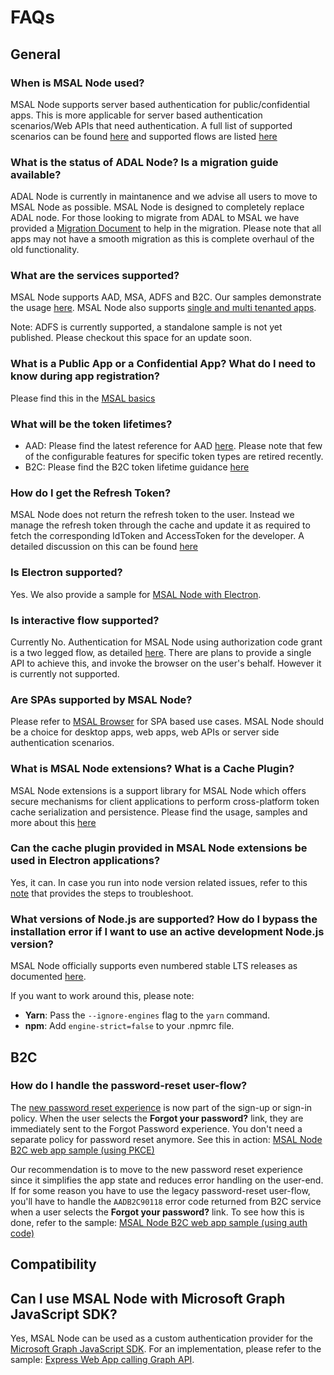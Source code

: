 # FAQs

## General

### When is MSAL Node used?
MSAL Node supports server based authentication for public/confidential apps. This is more applicable for server based authentication scenarios/Web APIs that need authentication. A full list of supported scenarios can be found [here](https://github.com/AzureAD/microsoft-authentication-library-for-js/tree/dev/lib/msal-node#scenarios-supported) and supported flows are listed [here](https://github.com/AzureAD/microsoft-authentication-library-for-js/tree/dev/lib/msal-node#oauth20-grant-types-supported)

### What is the status of ADAL Node? Is a migration guide available?
ADAL Node is currently in maintanence and we advise all users to move to MSAL Node as possible. MSAL Node is designed to completely replace ADAL node. For those looking to migrate from ADAL to MSAL we have provided a [Migration Document](https://github.com/AzureAD/microsoft-authentication-library-for-js/blob/dev/lib/msal-node/docs/migration.md) to help in the migration. Please note that all apps may not have a smooth migration as this is complete overhaul of the old functionality.

### What are the services supported?
MSAL Node supports AAD, MSA, ADFS and B2C. Our samples demonstrate the usage [here](https://github.com/AzureAD/microsoft-authentication-library-for-js/tree/dev/samples/msal-node-samples/standalone-samples). MSAL Node also supports [single and multi tenanted apps](https://docs.microsoft.com/azure/active-directory/develop/single-and-multi-tenant-apps).

Note: ADFS is currently supported, a standalone sample is not yet published. Please checkout this space for an update soon.

### What is a Public App or a Confidential App? What do I need to know during app registration?
Please find this in the [MSAL basics](https://github.com/AzureAD/microsoft-authentication-library-for-js/tree/dev/lib/msal-node#msal-basics)

### What will be the token lifetimes?
* AAD: Please find the latest reference for AAD [here](https://docs.microsoft.com/azure/active-directory/develop/active-directory-configurable-token-lifetimes). Please note that few of the configurable features for specific token types are retired recently.
* B2C: Please find the B2C token lifetime guidance [here](https://docs.microsoft.com/azure/active-directory-b2c/tokens-overview#configuration)

### How do I get the Refresh Token?
MSAL Node does not return the refresh token to the user. Instead we manage the refresh token through the cache and update it as required to fetch the corresponding IdToken and AccessToken for the developer. A detailed discussion on this can be found [here](https://docs.microsoft.com/azure/active-directory-b2c/tokens-overview#configuration)

### Is Electron supported? 
Yes. We also provide a sample for [MSAL Node with Electron](https://github.com/AzureAD/microsoft-authentication-library-for-js/tree/dev/samples/msal-node-samples/standalone-samples/ElectronTestApp).

### Is interactive flow supported?
Currently No. Authentication for MSAL Node using authorization code grant is a two legged flow, as detailed [here](https://github.com/AzureAD/microsoft-authentication-library-for-js/blob/dev/lib/msal-common/docs/request.md). There are plans to provide a single API to achieve this, and invoke the browser on the user's behalf. However it is currently not supported.

### Are SPAs supported by MSAL Node?
Please refer to [MSAL Browser](https://github.com/AzureAD/microsoft-authentication-library-for-js/tree/dev/lib/msal-browser) for SPA based use cases. MSAL Node should be a choice for desktop apps, web apps, web APIs or server side authentication scenarios.

### What is MSAL Node extensions? What is a Cache Plugin?
MSAL Node extensions is a support library for MSAL Node which offers secure mechanisms for client applications to perform cross-platform token cache serialization and persistence. Please find the usage, samples and more about this [here](https://github.com/AzureAD/microsoft-authentication-library-for-js/tree/dev/extensions)

### Can the cache plugin provided in MSAL Node extensions be used in Electron applications?
Yes, it can. In case you run into node version related issues, refer to this [note](https://github.com/AzureAD/microsoft-authentication-library-for-js/tree/dev/extensions/docs/msal-node-extensions.md#note-for-electron-developers) that provides the steps to troubleshoot.

### What versions of Node.js are supported? How do I bypass the installation error if I want to use an active development Node.js version?
MSAL Node officially supports even numbered stable LTS releases as documented [here](https://github.com/AzureAD/microsoft-authentication-library-for-js/tree/dev/lib/msal-node#node-version-support).

If you want to work around this, please note:
- **Yarn**: Pass the `--ignore-engines` flag to the `yarn` command.
- **npm**: Add `engine-strict=false` to your .npmrc file.

## B2C

### How do I handle the password-reset user-flow?

The [new password reset experience](https://docs.microsoft.com/azure/active-directory-b2c/add-password-reset-policy?pivots=b2c-user-flow#self-service-password-reset-recommended) is now part of the sign-up or sign-in policy. When the user selects the **Forgot your password?** link, they are immediately sent to the Forgot Password experience. You don't need a separate policy for password reset anymore. See this in action: [MSAL Node B2C web app sample (using PKCE)](../../../samples/msal-node-samples/b2c-auth-code-pkce/README.md)

Our recommendation is to move to the new password reset experience since it simplifies the app state and reduces error handling on the user-end. If for some reason you have to use the legacy password-reset user-flow, you'll have to handle the `AADB2C90118` error code returned from B2C service when a user selects the **Forgot your password?** link. To see how this is done, refer to the sample: [MSAL Node B2C web app sample (using auth code)](../../../samples/msal-node-samples/b2c-auth-code/README.md)

## Compatibility

## Can I use MSAL Node with Microsoft Graph JavaScript SDK?

Yes, MSAL Node can be used as a custom authentication provider for the [Microsoft Graph JavaScript SDK](https://github.com/microsoftgraph/msgraph-sdk-javascript). For an implementation, please refer to the sample: [Express Web App calling Graph API](https://github.com/Azure-Samples/ms-identity-javascript-nodejs-tutorial/tree/main/2-Authorization/1-call-graph).